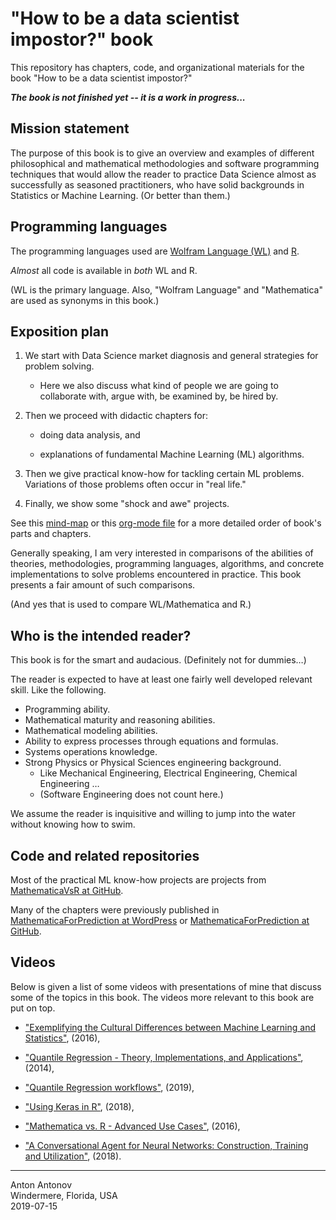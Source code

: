 # "How to be a data scientist impostor?" book

This repository has chapters, code, and organizational materials for the book "How to be a data scientist impostor?"

***The book is not finished yet -- it is a work in progress...***

## Mission statement

The purpose of this book is to give an overview and examples of different philosophical and mathematical methodologies 
and software programming techniques that would allow the reader to practice Data Science
almost as successfully as seasoned practitioners, who have solid backgrounds in Statistics or Machine Learning. 
(Or better than them.)

## Programming languages

The programming languages used are 
[Wolfram Language (WL)](https://www.wolfram.com/language/) 
and 
[R](https://www.r-project.org).
 
*Almost* all code is available in *both* WL and R. 

(WL is the primary language. Also, "Wolfram Language" and "Mathematica" are used as synonyms in this book.)

## Exposition plan

1. We start with Data Science market diagnosis and general strategies for problem solving.

    - Here we also discuss what kind of people we are going to collaborate with, argue with, be examined by, be hired by.

2. Then we proceed with didactic chapters for:

    - doing data analysis, and
    
    - explanations of fundamental Machine Learning (ML) algorithms.
    
3. Then we give practical know-how for tackling certain ML problems. 
   Variations of those problems often occur in "real life."

4. Finally, we show some "shock and awe" projects.

See this [mind-map](https://github.com/antononcube/HowToBeADataScientistImpostor-book/blob/master/org/How-to-be-a-data-scientist-impostor-mind-map.pdf) 
or 
this [org-mode file](https://github.com/antononcube/HowToBeADataScientistImpostor-book/blob/master/org/How-to-be-a-data-scientist-impostor.org)
for a more detailed order of book's parts and chapters.

Generally speaking, I am very interested in comparisons of the abilities of theories, methodologies, programming languages, 
algorithms, and concrete implementations to solve problems encountered in practice. This book presents
a fair amount of such comparisons. 


(And yes that is used to compare WL/Mathematica and R.)

## Who is the intended reader?

This book is for the smart and audacious. (Definitely not for dummies…)

The reader is expected to have at least one fairly well developed relevant skill.
Like the following.
  
   - Programming ability.
   - Mathematical maturity and reasoning abilities.
   - Mathematical modeling abilities.
   - Ability to express processes through equations and formulas.
   - Systems operations knowledge.
   - Strong Physics or Physical Sciences engineering background.
      - Like Mechanical Engineering, Electrical Engineering, Chemical Engineering …
      - (Software Engineering does not count here.)

We assume the reader is inquisitive and willing to jump into the water without knowing how to swim.

## Code and related repositories

Most of the practical ML know-how projects are projects from 
[MathematicaVsR at GitHub](https://github.com/antononcube/MathematicaVsR). 

Many of the chapters were previously published in 
[MathematicaForPrediction at WordPress](http://mathematicaforprediction.wordpress.com)
or
[MathematicaForPrediction at GitHub](https://github.com/antononcube/MathematicaForPrediction).    


## Videos

Below is given a list of some videos with presentations of mine that discuss some of the topics in this book.
The videos more relevant to this book are put on top.

- ["Exemplifying the Cultural Differences between Machine Learning and Statistics"](https://www.youtube.com/watch?v=eiFpnl0rbcI), (2016),

- ["Quantile Regression - Theory, Implementations, and Applications"](https://www.youtube.com/watch?v=GddvdXMJV9Y), (2014),

- ["Quantile Regression workflows"](), (2019),

- ["Using Keras in R"](https://www.youtube.com/watch?v=AidENXetn3o), (2018),

- ["Mathematica vs. R - Advanced Use Cases"](https://www.youtube.com/watch?v=NKpeOKxCUl4), (2016),

- ["A Conversational Agent for Neural Networks: Construction, Training and Utilization"](https://www.youtube.com/watch?v=9m6K2yISS0U), (2018).


----
Anton Antonov   
Windermere, Florida, USA   
2019-07-15